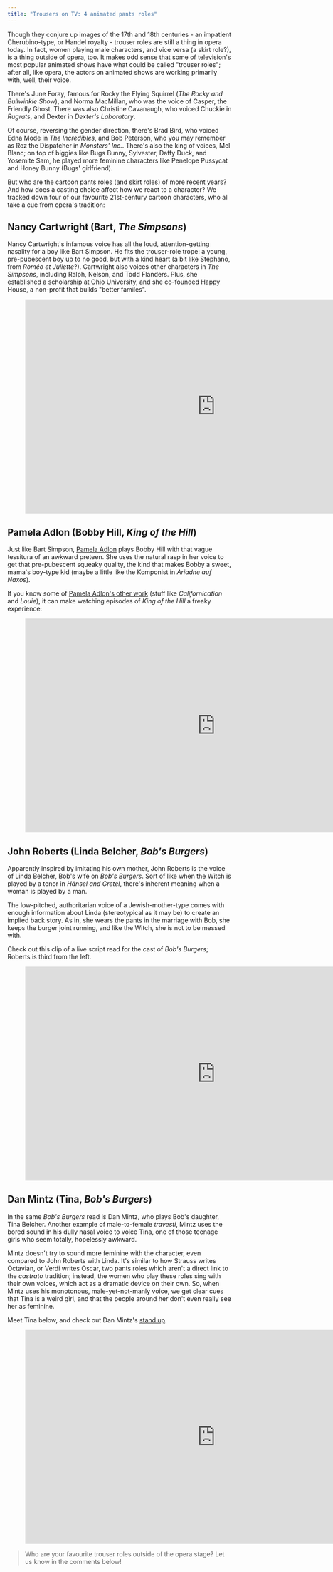 ```yaml
---
title: "Trousers on TV: 4 animated pants roles"
---
```


Though they conjure up images of the 17th and 18th centuries - an impatient Cherubino-type, or Handel royalty - trouser roles are still a thing in opera today. In fact, women playing male characters, and vice versa (a skirt role?), is a thing outside of opera, too. It makes odd sense that some of television's most popular animated shows have what could be called "trouser roles"; after all, like opera, the actors on animated shows are working primarily with, well, their voice.

There's June Foray, famous for Rocky the Flying Squirrel (*The Rocky and Bullwinkle Show*), and Norma MacMillan, who was the voice of Casper, the Friendly Ghost. There was also Christine Cavanaugh, who voiced Chuckie in *Rugrats*, and Dexter in *Dexter's Laboratory*. 

Of course, reversing the gender direction, there's Brad Bird, who voiced Edna Mode in *The Incredibles*, and Bob Peterson, who you may remember as Roz the Dispatcher in *Monsters' Inc.*. There's also the king of voices, Mel Blanc; on top of biggies like Bugs Bunny, Sylvester, Daffy Duck, and Yosemite Sam, he played more feminine characters like Penelope Pussycat and Honey Bunny (Bugs' girlfriend).

But who are the cartoon pants roles (and skirt roles) of more recent years? And how does a casting choice affect how we react to a character? We tracked down four of our favourite 21st-century cartoon characters, who all take a cue from opera's tradition:

## Nancy Cartwright (Bart, *The Simpsons*)

Nancy Cartwright's infamous voice has all the loud, attention-getting nasality for a boy like Bart Simpson. He fits the trouser-role trope: a young, pre-pubescent boy up to no good, but with a kind heart (a bit like Stephano, from *Roméo et Juliette*?). Cartwright also voices other characters in *The Simpsons*, including Ralph, Nelson, and Todd Flanders. Plus, she established a scholarship at Ohio University, and she co-founded Happy House, a non-profit that builds "better familes".

<figure data-type="video">
<iframe width="854" height="480" src="https://www.youtube.com/embed/g63mb9Qz3RU" frameborder="0" allowfullscreen></iframe>
</figure>

## Pamela Adlon (Bobby Hill, *King of the Hill*)

Just like Bart Simpson, [Pamela Adlon](https://twitter.com/pamelaadlon) plays Bobby Hill with that vague tessitura of an awkward preteen. She uses the natural rasp in her voice to get that pre-pubescent squeaky quality, the kind that makes Bobby a sweet, mama's boy-type kid (maybe a little like the Komponist in *Ariadne auf Naxos*). 

If you know some of [Pamela Adlon's other work](https://www.youtube.com/watch?v=IR7pFWeaLQg) (stuff like *Californication* and *Louie*), it can make watching episodes of *King of the Hill* a freaky experience:

<figure data-type="video">
<iframe width="854" height="480" src="https://www.youtube.com/embed/6GUmY-BGFAQ" frameborder="0" allow="autoplay; encrypted-media" allowfullscreen></iframe>
</figure>

## John Roberts (Linda Belcher, *Bob's Burgers*)

Apparently inspired by imitating his own mother, John Roberts is the voice of Linda Belcher, Bob's wife on *Bob's Burgers*. Sort of like when the Witch is played by a tenor in *Hänsel and Gretel*, there's inherent meaning when a woman is played by a man. 

The low-pitched, authoritarian voice of a Jewish-mother-type comes with enough information about Linda (stereotypical as it may be) to create an implied back story. As in, she wears the pants in the marriage with Bob, she keeps the burger joint running, and like the Witch, she is not to be messed with.

Check out this clip of a live script read for the cast of *Bob's Burgers*; Roberts is third from the left.

<figure data-type="video">
<iframe width="854" height="480" src="https://www.youtube.com/embed/olyGYjVVESA" frameborder="0" allowfullscreen></iframe>
</figure>

## Dan Mintz (Tina, *Bob's Burgers*)

In the same *Bob's Burgers* read is Dan Mintz, who plays Bob's daughter, Tina Belcher. Another example of male-to-female *travesti*, Mintz uses the bored sound in his dully nasal voice to voice Tina, one of those teenage girls who seem totally, hopelessly awkward. 

Mintz doesn't try to sound more feminine with the character, even compared to John Roberts with Linda. It's similar to how Strauss writes Octavian, or Verdi writes Oscar, two pants roles which aren't a direct link to the *castrato* tradition; instead, the women who play these roles sing with their own voices, which act as a dramatic device on their own. So, when Mintz uses his monotonous, male-yet-not-manly voice, we get clear cues that Tina is a weird girl, and that the people around her don't even really see her as feminine.

Meet Tina below, and check out Dan Mintz's [stand up](https://www.youtube.com/watch?v=gvHZBlHbN3c).

<figure data-type="video">
<iframe width="854" height="480" src="https://www.youtube.com/embed/E1YV21i4MtA" frameborder="0" allowfullscreen></iframe>
</figure>

>Who are your favourite trouser roles outside of the opera stage? Let us know in the comments below!


